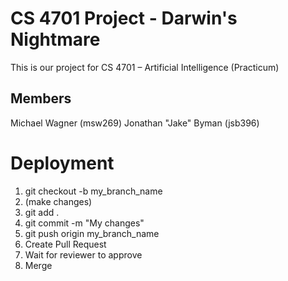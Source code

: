 # CS 4701 Project - Darwin's Nightmare
This is our project for CS 4701 – Artificial Intelligence (Practicum)

## Members
Michael Wagner (msw269)
Jonathan "Jake" Byman (jsb396)

# Deployment
1. git checkout -b my_branch_name
2. (make changes)
3. git add .
4. git commit -m "My changes"
5. git push origin my_branch_name
6. Create Pull Request
7. Wait for reviewer to approve
8. Merge
